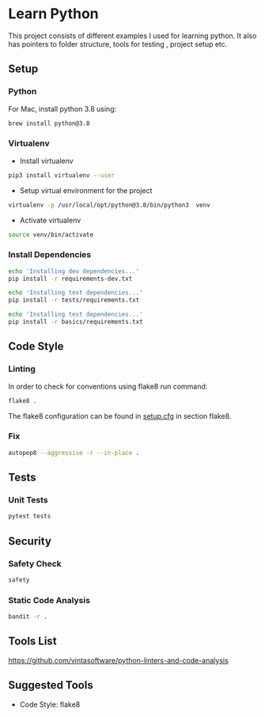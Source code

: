 # Learn Python
This project consists of different examples I used for learning python. It also
has pointers to folder structure, tools for testing , project setup etc.

## Setup
### Python
For Mac, install python 3.8 using:
```bash
brew install python@3.8
```

### Virtualenv
- Install virtualenv
```bash
pip3 install virtualenv --user
```
- Setup virtual environment for the project
```bash
virtualenv -p /usr/local/opt/python@3.8/bin/python3  venv
```

- Activate virtualenv
```bash
source venv/bin/activate
```

### Install Dependencies
```bash
echo 'Installing dev dependencies...'
pip install -r requirements-dev.txt

echo 'Installing test dependencies...'
pip install -r tests/requirements.txt

echo 'Installing test dependencies...'
pip install -r basics/requirements.txt
```


## Code Style
### Linting
In order to check for conventions using flake8 run command:
```bash
flake8 .
```
The flake8 configuration can be found in [setup.cfg](./setup.cfg) in section flake8.


### Fix 
```bash
autopep8 --aggressive -r --in-place .
```

## Tests
### Unit Tests
```bash
pytest tests
```

## Security

### Safety Check
```bash
safety
```

### Static Code Analysis
```bash
bandit -r .
``` 

## Tools List
https://github.com/vintasoftware/python-linters-and-code-analysis

## Suggested Tools
- Code Style: flake8